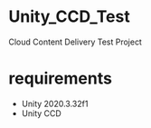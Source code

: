 # Unity_CCD_Test
Cloud Content Delivery Test Project

# requirements
* Unity 2020.3.32f1
* Unity CCD